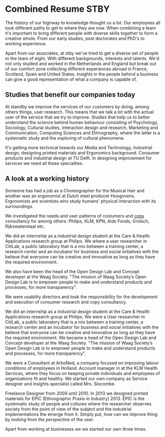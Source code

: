 # Combined Resume STBY

The history of our highway to knowledge thought us a lot. Our employees all took different paths to get to where they are now. When combining a team it's important to bring different people with diverse skills together to form a creative whole. From our early studies, post doctorates and PhD's to working experience.

Apart from our associates, at stby we've tried to get a diverse set of people to the team of eight. With different backgrounds, interests and talents. We'd not only studied and worked in the Netherlands and England but break out of our comfort zone collecting different experiences abroad in France, Scotland, Spain and United States. Insights in the people behind a business can give a good representation of what a company is capable of.

## Studies that benefit our companies today

At standby we improve the services of our customers by doing, among others things, user research. This means that we talk a lot with the actual user of the service that we try to improve. Studies that help us to better understand the science behind human behaviour consisting of Psychology, Sociology, Cultural studies, Interaction design and research, Marketing and Communication, Computing Sciences and Ethnography, where the latter is a systematic study and the exploring of cultural phenomena.

It's getting more technical towards our Media and Technology, Industrial design, designing printed materials and Ergonomics background. Consumer products and industrial design at TU Delft. In designing improvement for services we need all these specialties.

## A look at a working history

Someone has had a job as a Choreographer for the Musical Hair and another was an ergonomist at Dutch steel producer Hoogovens. Ergonomists are scientists who study humans' physical interaction with its surroundings.

We investigated the needs and user patterns of costumers and [copy](https://en.wikipedia.org/wiki/Copywriting) consultancy for among others: Philips, KLM, KPN, Aids Fonds, Grolsch, Rijkswaterstaat etc.

We did an internship as a industrial design student at	the Care & Health Applications research group at Philips. We where a user researcher in	CitiLab, a public laboratory that is a mix between a training center, a research center and an incubator for business and social initiatives with the believe that everyone can be creative and innovative as long as they have the required environment.

We also have been the head of the Open Design Lab and Concept developer at the Waag Society. "The mission of Waag Society’s Open Design Lab is to empower people to make and understand products and processes, for more transparency".

We were usability directors and took the responsibility for the development and execution of consumer research and copy consultancy.

We did an internship as a industrial design student at the Care & Health Applications research group at Philips. We were a User researcher in	CitiLab, a public laboratory that is a mix between a training center, a research center and an incubator for business and social initiatives with the believe that everyone can be creative and innovative as long as they have the required environment. We became a head of the Open Design Lab and Concept developer at the Waag Society. "The mission of Waag Society’s Open Design Lab is to empower people to make and understand products and processes, for more transparency".

We were a Consultant at	ArboNed, a company focused on improving labour conditions of employees in Holland. Account manager in at the	KLM Health Services, where they focus on keeping private individuals and employees of organisations fit and healthy. We started our own company as Service designer and insights specialist called Mrs. Slocombe.

Freelance Designer from 2009 until 2010. In 2013 we designed printed materials for EPIC (Ethnographic Praxis in Industry) 2013. EPIC is the systematic study of people and cultures where the researcher observes society from the point of view of the subject and the industrial implementations the emerge from it. Simply put, how can we improve thing by looking from the perspective of the user.

Apart from working at businesses we we started our own three times.
